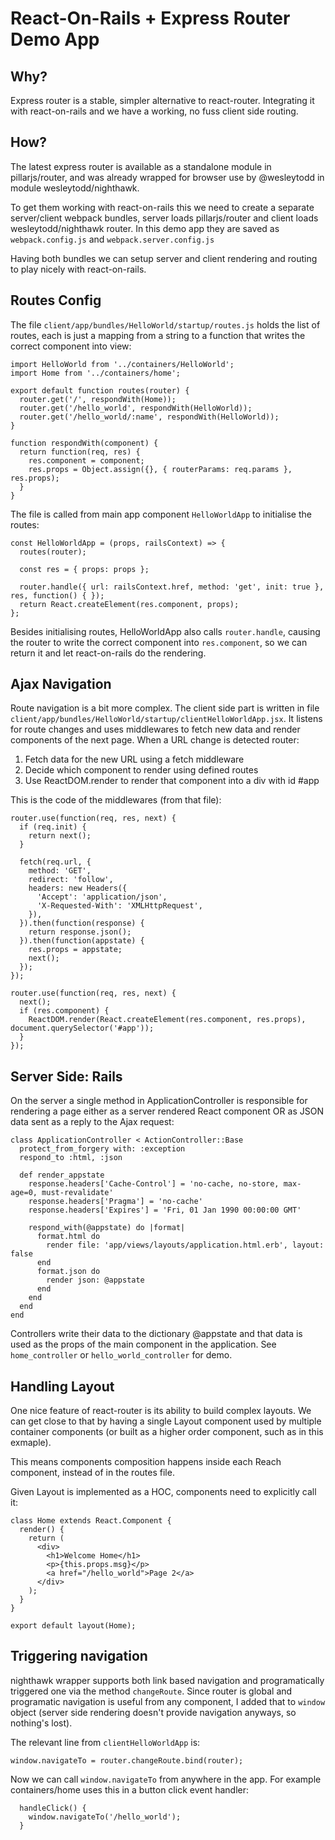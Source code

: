 # React-On-Rails + Express Router Demo App

## Why?
Express router is a stable, simpler alternative to react-router. Integrating it with react-on-rails and we have a working, no fuss client side routing.

## How?
The latest express router is available as a standalone module in pillarjs/router, and was already wrapped for browser use by @wesleytodd in module wesleytodd/nighthawk.

To get them working with react-on-rails this we need to create a separate server/client webpack bundles, server loads pillarjs/router and client loads wesleytodd/nighthawk router. In this demo app they are saved as `webpack.config.js` and `webpack.server.config.js`

Having both bundles we can setup server and client rendering and routing to play nicely with react-on-rails.

## Routes Config

The file `client/app/bundles/HelloWorld/startup/routes.js` holds the list of routes, each is just a mapping from a string to a function that writes the correct component into view:

```language-js
import HelloWorld from '../containers/HelloWorld';
import Home from '../containers/home';

export default function routes(router) {
  router.get('/', respondWith(Home));
  router.get('/hello_world', respondWith(HelloWorld));
  router.get('/hello_world/:name', respondWith(HelloWorld));
}

function respondWith(component) {
  return function(req, res) {
    res.component = component;
    res.props = Object.assign({}, { routerParams: req.params }, res.props);
  }
}
```

The file is called from main app component `HelloWorldApp` to initialise the routes:

```language-jsx
const HelloWorldApp = (props, railsContext) => {
  routes(router);

  const res = { props: props };

  router.handle({ url: railsContext.href, method: 'get', init: true }, res, function() { });
  return React.createElement(res.component, props);
};
```

Besides initialising routes, HelloWorldApp also calls `router.handle`, causing the router to write the correct component into `res.component`, so we can return it and let react-on-rails do the rendering.

## Ajax Navigation
Route navigation is a bit more complex. The client side part is written in file `client/app/bundles/HelloWorld/startup/clientHelloWorldApp.jsx`. It listens for route changes and uses middlewares to fetch new data and render components of the next page. When a URL change is detected router:

1. Fetch data for the new URL using a fetch middleware
2. Decide which component to render using defined routes
3. Use ReactDOM.render to render that component into a div with id #app

This is the code of the middlewares (from that file):

```language-js
router.use(function(req, res, next) {
  if (req.init) {
    return next();
  }

  fetch(req.url, {
    method: 'GET',
    redirect: 'follow',
    headers: new Headers({
      'Accept': 'application/json',
      'X-Requested-With': 'XMLHttpRequest',
    }),
  }).then(function(response) {
    return response.json();
  }).then(function(appstate) {
    res.props = appstate;
    next();
  });
});

router.use(function(req, res, next) {
  next();
  if (res.component) {
    ReactDOM.render(React.createElement(res.component, res.props), document.querySelector('#app'));
  }
});
```

## Server Side: Rails
On the server a single method in ApplicationController is responsible for rendering a page either as a server rendered React component OR as JSON data sent as a reply to the Ajax request:

```language-ruby
class ApplicationController < ActionController::Base
  protect_from_forgery with: :exception
  respond_to :html, :json

  def render_appstate
    response.headers['Cache-Control'] = 'no-cache, no-store, max-age=0, must-revalidate'
    response.headers['Pragma'] = 'no-cache'
    response.headers['Expires'] = 'Fri, 01 Jan 1990 00:00:00 GMT'

    respond_with(@appstate) do |format|
      format.html do
        render file: 'app/views/layouts/application.html.erb', layout: false
      end
      format.json do
        render json: @appstate
      end
    end
  end
end
```

Controllers write their data to the dictionary @appstate and that data is used as the props of the main component in the application. See `home_controller` or `hello_world_controller` for demo.

## Handling Layout
One nice feature of react-router is its ability to build complex layouts. We can get close to that by having a single Layout component used by multiple container components (or built as a higher order component, such as in this exmaple).

This means components composition happens inside each Reach component, instead of in the routes file.

Given Layout is implemented as a HOC, components need to explicitly call it:

```language-jsx
class Home extends React.Component {
  render() {
    return (
      <div>
        <h1>Welcome Home</h1>
        <p>{this.props.msg}</p>
        <a href="/hello_world">Page 2</a>
      </div>
    );
  }
}

export default layout(Home);
```

## Triggering navigation
nighthawk wrapper supports both link based navigation and programatically triggered one via the method `changeRoute`. Since router is global and programatic navigation is useful from any component, I added that to `window` object (server side rendering doesn't provide navigation anyways, so nothing's lost).

The relevant line from `clientHelloWorldApp` is:

```language-js
window.navigateTo = router.changeRoute.bind(router);
```

Now we can call `window.navigateTo` from anywhere in the app. For example containers/home uses this in a button click event handler:

```language-js
  handleClick() {
    window.navigateTo('/hello_world');
  }
```


